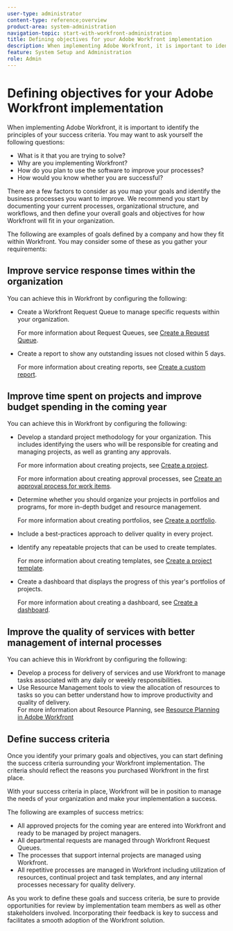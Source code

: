 ```yaml
---
user-type: administrator
content-type: reference;overview
product-area: system-administration
navigation-topic: start-with-workfront-administration
title: Defining objectives for your Adobe Workfront implementation
description: When implementing Adobe Workfront, it is important to identify the principles of your success criteria. We recommend you start by documenting your current processes, organizational structure, and workflows, and then define your overall goals and objectives for how Workfront will fit in your organization.
feature: System Setup and Administration
role: Admin
---
```


# Defining objectives for your Adobe Workfront implementation

When implementing Adobe Workfront, it is important to identify the principles of your success criteria. You may want to ask yourself the following questions:

* What is it that you are trying to solve?
* Why are you implementing Workfront?
* How do you plan to use the software to improve your processes?
* How would you know whether you are successful?

There are a few factors to consider as you map your goals and identify the business processes you want to improve. We recommend you start by documenting your current processes, organizational structure, and workflows, and then define your overall goals and objectives for how Workfront will fit in your organization.&nbsp;

The following are examples of goals defined by a company and how they fit within Workfront. You may consider some of these as you gather your requirements:

## Improve service response times within the organization

You can achieve this in Workfront by configuring the following:

* Create a Workfront Request Queue to manage specific requests within your organization.  
  
  For more information about Request Queues, see [Create a Request Queue](../../manage-work/requests/create-and-manage-request-queues/create-request-queue.md).

* Create a report to show any outstanding issues not closed within 5 days.  
  
  For more information about creating reports, see [Create a custom report](../../reports-and-dashboards/reports/creating-and-managing-reports/create-custom-report.md).

## Improve time spent on projects and improve budget spending in the coming year

You can achieve this in Workfront by configuring the following:

* Develop a standard project methodology for your organization. This includes identifying the users who will be responsible for creating and managing projects, as well as granting any approvals.  
  
  For more information about creating projects, see [Create a project](../../manage-work/projects/create-projects/create-project.md).  
  
  For more information about creating approval processes, see [Create an approval process for work items](../../administration-and-setup/customize-workfront/configure-approval-milestone-processes/create-approval-processes.md).

* Determine whether you should organize your projects in portfolios and programs, for more in-depth budget and resource management.  
  
  For more information about creating portfolios, see [Create a portfolio](../../manage-work/portfolios/create-and-manage-portfolios/create-portfolios.md).

* Include a best-practices approach to deliver quality in every project.
* Identify any repeatable projects that can be used to create templates.  
  
  For more information about creating templates, see [Create a project template](../../manage-work/projects/create-and-manage-templates/create-template.md).

* Create a dashboard that displays the progress of this year's portfolios of projects.  
  
  For more information about creating a dashboard, see [Create a dashboard](../../reports-and-dashboards/dashboards/creating-and-managing-dashboards/create-dashboard.md).

## Improve the quality of services with better management of internal processes

You can achieve this in Workfront by configuring the following:

* Develop a process for delivery of services and use Workfront to manage tasks associated with any daily or weekly responsibilities.&nbsp;
* Use Resource Management tools to view the allocation of resources to tasks so you can better understand how to improve productivity and quality of delivery.  
  For more information about Resource Planning, see [Resource Planning in Adobe Workfront](../../resource-mgmt/resource-planning/resource-planning-overview.md)

## Define success criteria

Once you identify your primary goals and objectives, you can start defining the success criteria surrounding your Workfront implementation. The criteria should reflect the reasons you purchased Workfront in the first place.

With your success criteria in place, Workfront will be in position to manage the needs of your organization and make your implementation a success.

The following are examples of success metrics:

* All approved projects for the coming year are entered into Workfront and ready to be managed by project managers.  
* All departmental requests are managed through Workfront Request Queues.
* The processes that support internal projects are managed using Workfront.
* All repetitive processes are managed in Workfront including utilization of resources, continual project and task templates, and any internal processes necessary for quality delivery.

As you work to define these goals and success criteria, be sure to provide opportunities for review by implementation team members as well as other stakeholders involved. Incorporating their feedback is key to success and facilitates a smooth adoption of the Workfront solution.
